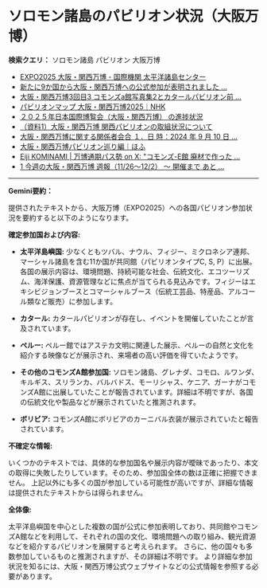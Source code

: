 # ソロモン諸島のパビリオン状況（大阪万博）

**検索クエリ：** ソロモン諸島 パビリオン 大阪万博

- [EXPO2025 大阪・関西万博 - 国際機関 太平洋諸島センター](https://pic.or.jp/featured_word/10255/)
- [新たに9か国から大阪・関西万博への公式参加が表明されました ...](https://www.expo2025.or.jp/news/news-20220531-01/)
- [大阪・関西万博3回目3 コモンズa館写真集2とカタールパビリオン前 ...](https://ameblo.jp/bomuu/entry-12895014892.html)
- [パビリオンマップ 大阪・関西万博2025｜NHK](https://www3.nhk.or.jp/news/special/osaka_expo/pavilion/)
- [２０２５年日本国際博覧会（大阪・関西万博） の進捗状況](https://www.cas.go.jp/jp/seisaku/expo_suisin_honbu/kankei_renraku/dai5/siryou1.pdf)
- [（資料1）大阪・関西万博 関西パビリオンの取組状況について](https://www.kouiki-kansai.jp/material/files/group/3/1-170shiryo1.pdf)
- [大阪・関西万博に関する関係者会合 １．日 時：2024 年 9 月 10 日 ...](https://www.cas.go.jp/jp/seisaku/osaka_kansai_banpaku/pdf/r60910_siryou1.pdf)
- [大阪・関西万博パビリオン巡り編｜ほふ](https://note.com/matugeya/n/nedf39f8182d6)
- [Eiji KOMINAMI | 万博通期パス勢 on X: "コモンズ-E館 廃材で作った ...](https://twitter.com/eijikominami/status/1913533480979538364)
- [1 今週の大阪・関西万博 週報（11/26～12/2） ～ 開催まで あと ...](https://www.shikoku.meti.go.jp/03_sesakudocs/0310_expo2025/weeklyreport/241126-1202.pdf)


---

**Gemini要約：**

提供されたテキストから、大阪万博（EXPO2025）への各国パビリオン参加状況を要約すると以下のようになります。

**確定参加国および内容:**

* **太平洋島嶼国:**  少なくともツバル、ナウル、フィジー、ミクロネシア連邦、マーシャル諸島を含む11か国が共同館（パビリオンタイプC, S, P）に出展。各国の展示内容は、環境問題、持続可能な社会、伝統文化、エコツーリズム、海洋保護、資源管理などに焦点が当てられる見込みです。フィジーはエキシビジョンブースとコマーシャルブース（伝統工芸品、特産品、アルコール類など販売）に参加します。

* **カタール:** カタールパビリオンが存在し、イベントを開催していたことが言及されています。

* **ペルー:** ペルー館ではアステカ文明に関連した展示、ペルーの自然と文化を紹介する映像などが展示され、来場者の高い評価を得ていたようです。

* **その他のコモンズA館参加国:** ソロモン諸島、グレナダ、コモロ、ルワンダ、キルギス、スリランカ、バルバドス、モーリシャス、ケニア、ガーナがコモンズA館に出展していたことが報告されています。詳細は不明ですが、各国の伝統文化や製品などが展示されていたと推測されます。

* **ボリビア:** コモンズA館にボリビアのカーニバル衣装が展示されていたと報告されています。


**不確定な情報:**

いくつかのテキストでは、具体的な参加国名や展示内容が曖昧であったり、本文の取得に失敗したりしています。そのため、参加国全体の数は正確に把握できません。  上記以外にも多くの国が参加している可能性が高いですが、詳細な情報は提供されたテキストからは得られません。


**全体像:**

太平洋島嶼国を中心とした複数の国が公式に参加表明しており、共同館やコモンズA館などを利用して、それぞれの国の文化、環境問題への取り組み、観光資源などを紹介するパビリオンを展開すると考えられます。  さらに、他の国々も多数参加しているものと推測されますが、その詳細は不明です。  より詳細な参加状況を知るには、大阪・関西万博公式ウェブサイトなどの公式情報を参照する必要があります。

